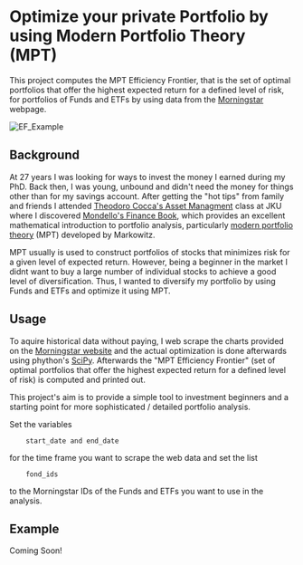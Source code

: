 # Optimize your private Portfolio by using Modern Portfolio Theory (MPT)

This project computes the MPT Efficiency Frontier, that is the set of optimal portfolios that offer the highest expected return for a defined level of risk, for portfolios of Funds and ETFs by using data from the [Morningstar](www.morningstar.de) webpage.

![EF_Example](https://user-images.githubusercontent.com/21077042/95654896-7aeb9900-0b03-11eb-8156-91879e922a44.png)

## Background

At 27 years I was looking for ways to invest the money I earned during my PhD. Back then, I was young, unbound and didn't need the money for things other than for my savings account. After getting the "hot tips" from family and friends I attended [Theodoro Cocca's Asset Managment](https://www.jku.at/institut-fuer-betriebliche-finanzwirtschaft/ueber-uns/team/univ-prof-dr-teodoro-d-cocca/) class at JKU where I discovered [Mondello's Finance Book](https://www.springer.com/de/book/9783658131982), which provides an excellent mathematical introduction to portfolio analysis, particularly [modern portfolio theory](https://www.investopedia.com/terms/m/modernportfoliotheory.asp) (MPT) developed by Markowitz.

MPT usually is used to construct portfolios of stocks that minimizes risk for a given level of expected return. However, being a beginner in the market I didnt want to buy a large number of individual stocks to achieve a good level of diversification. Thus, I wanted to diversify my portfolio by using Funds and ETFs and optimize it using MPT. 

## Usage

To aquire historical data without paying, I web scrape the charts provided on the [Morningstar website](www.morningstar.de) and the actual optimization is done afterwards using phython's [SciPy](https://www.scipy.org/). Afterwards the "MPT Efficiency Frontier" (set of optimal portfolios that offer the highest expected return for a defined level of risk) is computed and printed out. 

This project's aim is to provide a simple tool to investment beginners and a starting point for more sophisticated / detailed portfolio analysis.


Set the variables 

        start_date and end_date 
        
for the time frame you want to scrape the web data and set the list 

        fond_ids

to the Morningstar IDs of the Funds and ETFs you want to use in the analysis.


## Example

Coming Soon!

